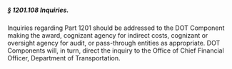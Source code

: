 ##### § 1201.108 Inquiries. #####

Inquiries regarding Part 1201 should be addressed to the DOT Component making the award, cognizant agency for indirect costs, cognizant or oversight agency for audit, or pass-through entities as appropriate. DOT Components will, in turn, direct the inquiry to the Office of Chief Financial Officer, Department of Transportation.
